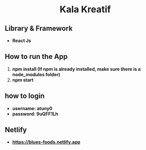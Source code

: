 <h1 align="center">
  <p align="center">Kala Kreatif</p>
</h1>

## Library & Framework

- **React Js**

## How to run the App

1. **npm install (If npm is already installed, make sure there is a node_modules folder)**
2. **npm start**
## how to login

- **username: atuny0**
- **password: 9uQFF1Lh**

## Netlify

- **https://blues-foods.netlify.app**


